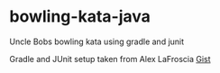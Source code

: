 
# bowling-kata-java
Uncle Bobs bowling kata using gradle and junit


Gradle and JUnit setup taken from Alex LaFroscia [Gist](https://gist.github.com/alexlafroscia/c6757de349b27e34eff6#file-junit-gradle-how-to-md)
